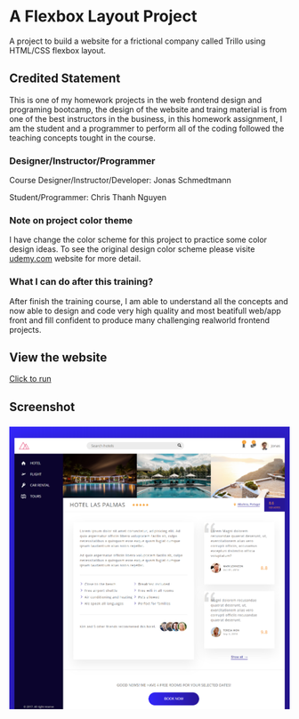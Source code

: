 # A Flexbox Layout Project
A project to build a website for a frictional company called Trillo using HTML/CSS flexbox layout.

## Credited Statement
This is one of my homework projects in the web frontend design and programing bootcamp, the design of the website and traing material is from one of the best instructors in the business, in this homework assignment, I am the student and a programmer to perform all of the coding followed the teaching concepts tought in the course.

### Designer/Instructor/Programmer

Course Designer/Instructor/Developer: Jonas Schmedtmann

Student/Programmer: Chris Thanh Nguyen

### Note on project color theme
I have change the color scheme for this project to practice some color design ideas.
To see the original design color scheme please visite [udemy.com](https://www.udemy.com/course/advanced-css-and-sass/learn/lecture/8859774#overview) website for more detail.

### What I can do after this training?
After finish the training course, I am able to understand all the concepts and now able to design and code very high quality and most beatifull web/app front and fill confident to produce many challenging realworld  frontend projects.

## View the website
[Click to run](https://monksedo.github.io/trillo/)

## Screenshot 
### 
![](img/trillo01.png)